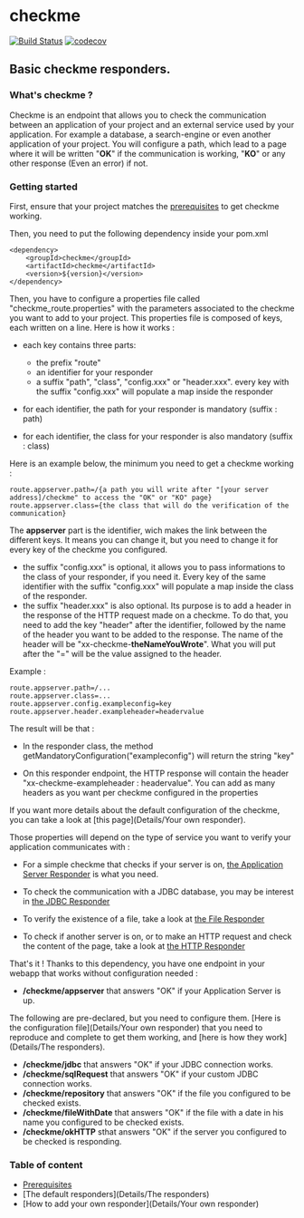 # checkme #
[![Build Status](https://travis-ci.com/ENZOBERNARD/checkme.svg?branch=open)](https://travis-ci.com/ENZOBERNARD/checkme)
[![codecov](https://codecov.io/gh/ENZOBERNARD/checkme/branch/open/graph/badge.svg?token=BYQ6DHTR1V)](https://codecov.io/gh/ENZOBERNARD/checkme)

## Basic checkme responders. ##

### What's checkme ? ###

Checkme is an endpoint that allows you to check the communication between an application of your project and an external service used by your application. For example a database, a search-engine or even another application of your project. You will configure a path, which lead to a page where it will be written "**OK**" if the communication is working, "**KO**" or any other response (Even an error) if not.

### Getting started ###

First, ensure that your project matches the [prerequisites](Details/Prerequisites) to get checkme working.

Then, you need to put the following dependency inside your pom.xml

    <dependency>
        <groupId>checkme</groupId>
        <artifactId>checkme</artifactId>
        <version>${version}</version>
    </dependency>

Then, you have to configure a properties file called "checkme_route.properties" with the parameters associated to the checkme you want to add to your project. This properties file is composed of keys, each written on a line. Here is how it works :

*  each key contains three parts:

   *  the prefix "route"
   *  an identifier for your responder
   *  a suffix "path", "class", "config.xxx" or "header.xxx". every key with the suffix "config.xxx" will populate a map inside the responder
*  for each identifier, the path for your responder is mandatory (suffix : path)
*  for each identifier, the class for your responder is also mandatory (suffix : class)

Here is an example below, the minimum you need to get a checkme working :

    route.appserver.path=/{a path you will write after "[your server address]/checkme" to access the "OK" or "KO" page}
    route.appserver.class={the class that will do the verification of the communication}

The **appserver** part is the identifier, wich makes the link between the different keys. It means you can change it, but you need to change it for every key of the checkme you configured.

*  the suffix "config.xxx" is optional, it allows you to pass informations to the class of your responder, if you need it. Every key of the same identifier with the suffix "config.xxx" will populate a map inside the class of the responder.
*  the suffix "header.xxx" is also optional. Its purpose is to add a header in the response of the HTTP request made on a checkme. To do that, you need to add the key "header" after the identifier, followed by the name of the header you want to be added to the response. The name of the header will be "xx-checkme-**theNameYouWrote**". What you will put after the "=" will be the value assigned to the header.

Example :

    route.appserver.path=/...  
    route.appserver.class=...  
    route.appserver.config.exampleconfig=key
    route.appserver.header.exampleheader=headervalue  

The result will be that :
*  In the responder class, the method getMandatoryConfiguration("exampleconfig") will return the string "key"

*  On this responder endpoint, the HTTP response will contain the header "xx-checkme-exampleheader : headervalue".
   You can add as many headers as you want per checkme configured in the properties

If you want more details about the default configuration of the checkme, you can take a look at [this page](Details/Your own responder).

Those properties will depend on the type of service you want to verify your application communicates with :

*  For a simple checkme that checks if your server is on, [the Application Server Responder](https://gitlab.kazan.priv.atos.fr/checkme/checkme-wiki-1-migrated/wikis/Details/The-responders#application-server-responder) is what you need.

*  To check the communication with a JDBC database, you may be interest in [the JDBC Responder](https://gitlab.kazan.priv.atos.fr/checkme/checkme-wiki-1-migrated/wikis/Details/The-responders#jdbc-responder)

*  To verify the existence of a file, take a look at [the File Responder](https://gitlab.kazan.priv.atos.fr/checkme/checkme-wiki-1-migrated/wikis/Details/The-responders#file-responder)

*  To check if another server is on, or to make an HTTP request and check the content of the page, take a look at [the HTTP Responder](https://gitlab.kazan.priv.atos.fr/checkme/checkme-wiki-1-migrated/wikis/Details/The-responders#http-responder)


That's it ! Thanks to this dependency, you have one endpoint in your webapp that works without configuration needed :

*  **/checkme/appserver** that answers "OK" if your Application Server is up.

The following are pre-declared, but you need to configure them. [Here is the configuration file](Details/Your own responder) that you need to reproduce and complete to get them working, and [here is how they work](Details/The responders).
*  **/checkme/jdbc** that answers "OK" if your JDBC connection works.
*  **/checkme/sqlRequest** that answers "OK" if your custom JDBC connection works.
*  **/checkme/repository** that answers "OK" if the file you configured to be checked exists.
*  **/checkme/fileWithDate** that answers "OK" if the file with a date in his name you configured to be checked exists.
*  **/checkme/okHTTP** sthat answers "OK" if the server you configured to be checked is responding.

### Table of content ###

*  [Prerequisites](Details/Prerequisites)
*  [The default responders](Details/The responders)
*  [How to add your own responder](Details/Your own responder)